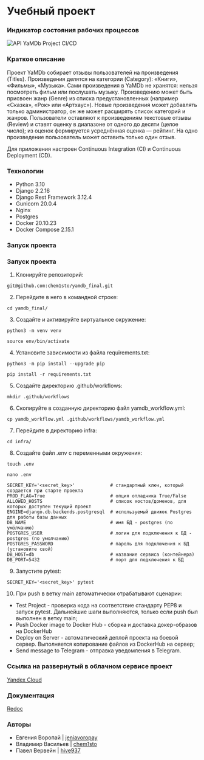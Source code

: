 # Учебный проект
### Индикатор состояния рабочих процессов
![API YaMDb Project CI/CD](https://github.com/chem1sto/yamdb_final/actions/workflows/yamdb_workflow.yml/badge.svg?event=push)

### Краткое описание
Проект YaMDb собирает отзывы пользователей на произведения (Titles).
Произведения делятся на категории (Category): «Книги», «Фильмы», «Музыка». Сами произведения в YaMDb не хранятся: нельзя посмотреть фильм или послушать музыку. Произведению может быть присвоен жанр (Genre) из списка предустановленных (например «Сказка», «Рок» или «Артхаус»). Новые произведения может добавлять только администратор, он же может расширять список категорий и жанров. 
Пользователи оставляют к произведениям текстовые отзывы (Review) и ставят оценку в диапазоне от одного до десяти (целое число); из оценок формируется усреднённая оценка — рейтинг. На одно произведение пользователь может оставить только один отзыв.

Для приложения настроен Continuous Integration (CI) и Continuous Deployment (CD).

### Технологии
- Python 3.10
- Django 2.2.16
- Django Rest Framework 3.12.4
- Gunicorn 20.0.4
- Nginx
- Postgres
- Docker 20.10.23
- Docker Compose 2.15.1

### Запуск проекта
### Запуск проекта
1. Клонируйте репозиторий:
```
git@github.com:chem1sto/yamdb_final.git
```
2. Перейдите в него в командной строке:
```
cd yamdb_final/
```
3. Cоздайте и активируйте виртуальное окружение:
```
python3 -m venv venv
```
```
source env/bin/activate
```
4. Установите зависимости из файла requirements.txt:
```
python3 -m pip install --upgrade pip
```
```
pip install -r requirements.txt
```
5. Создайте директорию .github/workflows:
```
mkdir .github/workflows
```
6. Скопируйте в созданную директорию файл yamdb_workflow.yml:
```
cp yamdb_workflow.yml .github/workflows/yamdb_workflow.yml
```
7. Перейдите в директорию infra:
```
cd infra/
```
8. Создайте файл .env с переменными окружения:
```
touch .env
```
```
nano .env
```
```
SECRET_KEY='<secret_key>'             # стандартный ключ, который создается при старте проекта
PROD_FLAG=True                        # опция отладчика True/False
ALLOWED_HOSTS                         # список хостов/доменов, для которых доступен текущий проект
ENGINE=django.db.backends.postgresql  # используемый движок Postgres для работы базы данных
DB_NAME                               # имя БД - postgres (по умолчанию)
POSTGRES_USER                         # логин для подключения к БД - postgres (по умолчанию)
POSTGRES_PASSWORD                     # пароль для подключения к БД (установите свой)
DB_HOST=db                            # название сервиса (контейнера)
DB_PORT=5432                          # порт для подключения к БД
```
9. Запустите pytest:
```
SECRET_KEY='<secret_key>' pytest
```
10. При push в ветку main автоматически отрабатывают сценарии:
- Test Project - проверка кода на соответствие стандарту PEP8 и запуск pytest. Дальнейшие шаги выполняются, только если push был выполнен в ветку main;
- Push Docker image to Docker Hub - сборка и доставка докер-образов на DockerHub
- Deploy on Server - автоматический деплой проекта на боевой сервер. Выполняется копирование файлов из DockerHub на сервер;
- Send message to Telegram - отправка уведомления в Telegram.

### Ссылка на развернутый в облачном сервисе проект
[Yandex Cloud](http://51.250.2.221/admin/login/?next=/admin/)

### Документация
[Redoc](http://51.250.2.221/redoc/)

### Авторы
- Евгения Воропай | [jeniavoropay](https://github.com/jeniavoropay)
- Владимир Васильев | [chem1sto](https://github.com/chem1sto)
- Павел Вервейн | [hive937](https://github.com/hive937)
